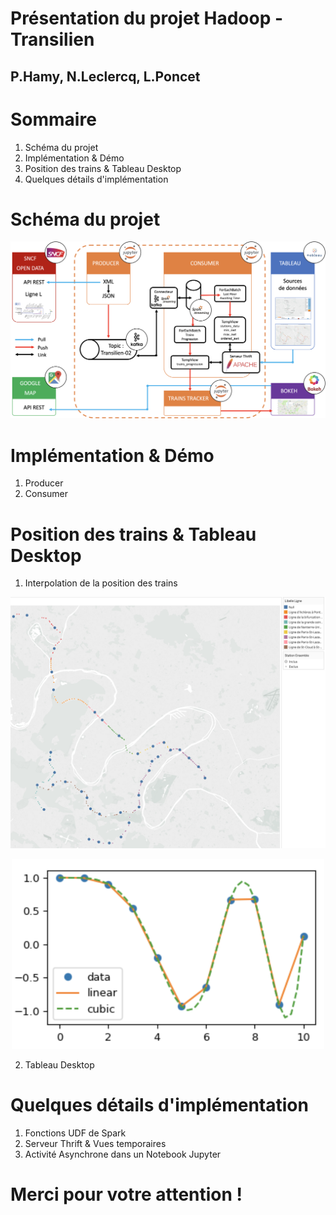 Présentation du projet Hadoop - Transilien
=============================

P.Hamy, N.Leclercq, L.Poncet
--

Sommaire
==========

1. Schéma du projet
2. Implémentation & Démo
3. Position des trains & Tableau Desktop
4. Quelques détails d'implémentation

Schéma du projet
==========

<p align="center">
  <img src="./project_schema.png">
</p>

Implémentation & Démo
==========

1. Producer
2. Consumer

Position des trains & Tableau Desktop
==========

1. Interpolation de la position des trains

<p align="center">
  <img src="../rapport/pictures/Line_L_GeoPoint_Map.png">
</p>

<p align="center">
  <img width="500" src="../rapport/pictures/Interpolation.png">
</p>

2. Tableau Desktop

Quelques détails d'implémentation 
==========
1. Fonctions UDF de Spark
2. Serveur Thrift & Vues temporaires
3. Activité Asynchrone dans un Notebook Jupyter

Merci pour votre attention !
==========
